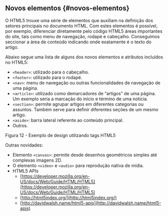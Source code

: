 ## Novos elementos {#novos-elementos}

O HTML5 trouxe uma série de elementos que auxiliam na definição dos setores principais no documento HTML. Com estes elementos é possível, por exemplo, diferenciar diretamente pelo código HTML5 áreas importantes do site, tais como menu de navegação, rodapé e cabeçalho. Conseguimos seccionar a área de conteúdo indicando onde exatamente é o texto do artigo.

Abaixo segue uma lista de alguns dos novos elementos e atributos incluídos no HTML5:

* `<header>`: utilizado para o cabeçalho.
* `<footer>`: utilizado para o rodapé.
* `<nav>`: menu de navegação ou outras funcionalidades de navegação de uma página.
* `<article>`: utilizado como demarcadores de “artigos” de uma página. Um exemplo seria a marcação do início e término de uma notícia.
* `<section>`: permite agrupar artigos em diferentes categorias ou assuntos. Também serve para definir diferentes seções de um mesmo artigo.
* `<aside>`: barra lateral referente ao conteúdo principal.
* Outros.

Figura 12 - Exemplo de design utilizando tags HTML5

Outras novidades:

* Elemento `<canvas>`: permite desde desenhos geométricos simples até complexas imagens 2D.
* O elemento `<video>` e `<audio>` para reprodução nativa de mídia.
* HTML5 APIs
  * [https://developer.mozilla.org/en-US/docs/Web/Guide/HTML/HTML5](https://developer.mozilla.org/en-US/docs/Web/Guide/HTML/HTML5)
  * [http://html5index.org/](http://html5index.org/)
  * [http://davidwalsh.name/html5-apis](http://davidwalsh.name/html5-apis)




